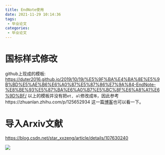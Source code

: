 ```yaml
---
title: EndNote使用
date: 2021-11-29 10:14:36
tags:
 - 毕业论文
categories:
 - 毕业论文
---
```


# 国标样式修改

github上现成的模板: https://duter2016.github.io/2019/10/19/%E5%9F%BA%E4%BA%8E%E5%9B%BD%E5%AE%B6%E6%A0%87%E5%87%86%E7%9A%84-EndNote-%E8%BE%93%E5%87%BA%E6%A0%B7%E5%BC%8F%E6%A8%A1%E6%9D%BF/
以上的模板并没有把`et, al`修改成`等`，因此参考https://zhuanlan.zhihu.com/p/125652934
这一篇[博客](http://blog.sciencenet.cn/home.php?mod=space&uid=485&do=blog&id=306545)也可以看一下。

# 导入Arxiv文献

https://blog.csdn.net/star_xxzeng/article/details/107630240

![](https://img-blog.csdnimg.cn/20200728102649929.png?x-oss-process=image/watermark,type_ZmFuZ3poZW5naGVpdGk,shadow_10,text_aHR0cHM6Ly9ibG9nLmNzZG4ubmV0L3N0YXJfeHh6ZW5n,size_16,color_FFFFFF,t_70)